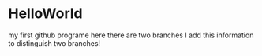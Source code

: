 # HelloWorld
my first github programe
here there are two branches 
I add this information to distinguish two branches!
